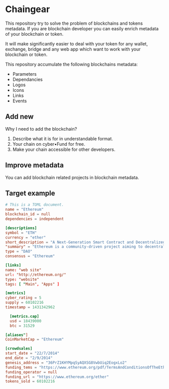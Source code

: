 # Chaingear

This repository try to solve the problem of blockchains and tokens metadata.
If you are blockchain developer you can easily enrich metadata of your blockchain or token.

It will make significantly easier to deal with your token for any wallet, exchange, bridge and any web app which want to work with your blockchain or token.

This repository accumulate the following blockchains metadata:
- Parameters
- Dependancies
- Logos
- Icons
- Links
- Events

## Add new

Why I need to add the blockchain?

1. Describe what it is for in understandable format.
2. Your chain on cyber•Fund for free.
3. Make your chain accessible for other developers.

## Improve metadata
You can add blockchain related projects in blockchain metadata.

## Target example
```toml
# This is a TOML document.
name = "Ethereum"
blockchain_id = null
dependencies = independent

[descriptions]
symbol = "ETH"
currency = "ether"
short_description = "A Next-Generation Smart Contract and Decentralized Application Platform"
"summary" = "Ethereum is a community-driven project aiming to decentralize the internet and return it to its democratic roots. It is a platform for building and running applications which do not need to rely on trust and cannot be controlled by any central authority."
type = "DAO"
consensus = "Ethereum"

[links]
name: "web site"
url: "http://ethereum.org/"
type: "website"
tags: [ "Main", "Apps" ]

[metrics]
cyber_rating = 5
supply = 60102216
timestamp = 1431342962

  [metrics.cap]
  usd = 18439000
  btc = 31529

[aliases"]
CoinMarketCap = "Ethereum"

[crowdsales]
start_date = "22/7/2014"
end_date = "2/9/2014"
genesis_address = "36PrZ1KHYMpqSyAQXSG8VwbUiq2EogxLo2"
funding_tems = "https://www.ethereum.org/pdf/TermsAndConditionsOfTheEthereumGenesisSale.pdf"
funding_operator = null
funding_url = "https://www.ethereum.org/ether"
tokens_sold = 60102216
```
